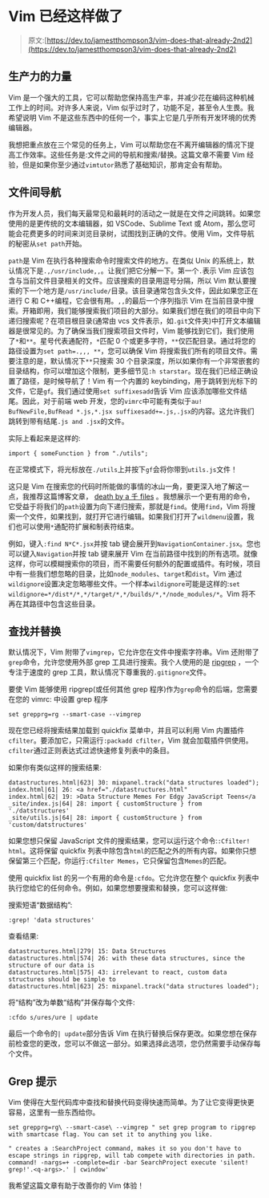 # Vim 已经这样做了

> 原文:[https://dev.to/jamestthompson3/vim-does-that-already-2nd2](https://dev.to/jamestthompson3/vim-does-that-already-2nd2)

## [](#power-to-productivity)生产力的力量

Vim 是一个强大的工具，它可以帮助您保持高生产率，并减少花在编码这种机械工作上的时间。对许多人来说，Vim 似乎过时了，功能不足，甚至令人生畏。我希望说明 Vim 不是这些东西中的任何一个，事实上它是几乎所有开发环境的优秀编辑器。

我想把重点放在三个常见的任务上，Vim 可以帮助您在不离开编辑器的情况下提高工作效率。这些任务是:文件之间的导航和搜索/替换。这篇文章不需要 Vim 经验，但是如果你至少通过`vimtutor`熟悉了基础知识，那肯定会有帮助。

## [](#navigation-between-files)文件间导航

作为开发人员，我们每天最常见和最耗时的活动之一就是在文件之间跳转。如果您使用的是更传统的文本编辑器，如 VSCode、Sublime Text 或 Atom，那么您可能会花费更多的时间来浏览目录树，试图找到正确的文件。使用 Vim，文件导航的秘密从`set path`开始。

`path`是 Vim 在执行各种搜索命令时搜索文件的地方。在类似 Unix 的系统上，默认情况下是`.,/usr/include,,`。让我们把它分解一下。第一个`.`表示 Vim 应该包含与当前文件目录相关的文件。应该搜索的目录用逗号分隔，所以 Vim 默认要搜索的下一个地方是`/usr/include/`目录。该目录通常包含头文件，因此如果您正在进行 C 和 C++编程，它会很有用。`,,`的最后一个序列指示 Vim 在当前目录中搜索。开箱即用，我们能够搜索我们项目的大部分。如果我们想在我们的项目中向下递归搜索呢？在项目根目录(通常由 vcs 文件表示，如`.git`文件夹)中打开文本编辑器是很常见的。为了确保当我们搜索项目文件时，Vim 能够找到它们，我们使用了`*`和`**`。星号代表通配符，`*`匹配 0 个或更多字符，`**`仅匹配目录。通过将您的路径设置为`set path=.,,, **`，您可以确保 Vim 将搜索我们所有的项目文件。需要注意的是，默认情况下`**`只搜索 30 个目录深度，所以如果你有一个非常嵌套的目录结构，你可以增加这个限制，更多细节见`:h starstar`。现在我们已经正确设置了路径，是时候导航了！Vim 有一个内置的 keybinding，用于跳转到光标下的文件，它是`gf`。我们通过使用`set suffixesadd`告诉 Vim 应该添加哪些文件结尾。因此，对于前端 web 开发，您的`vimrc`中可能有类似于`au! BufNewFile,BufRead *.js,*.jsx suffixesadd+=.js,.jsx`的内容。这允许我们跳转到带有结尾`.js and .jsx`的文件。

实际上看起来是这样的:

```
import { someFunction } from "./utils"; 
```

在正常模式下，将光标放在`./utils`上并按下`gf`会将你带到`utils.js`文件！

这只是 Vim 在搜索您的代码时所能做的事情的冰山一角，要更深入地了解这一点，我推荐这篇博客文章， [death by a 千 files](https://vimways.org/2018/death-by-a-thousand-files/) 。我想展示一个更有用的命令，它受益于将我们的`path`设置为向下递归搜索，那就是`find`。使用`find`，Vim 将搜索一个文件，如果找到，就打开它进行编辑。如果我们打开了`wildmenu`设置，我们也可以使用`*`通配符扩展和制表符结束。

例如，键入`:find N*C*.jsx`并按 tab 键会展开到`NavigationContainer.jsx`。您也可以键入`Navigation`并按 tab 键来展开 Vim 在当前路径中找到的所有选项。就像这样，你可以模糊搜索你的项目，而不需要任何额外的配置或插件。有时候，项目中有一些我们想忽略的目录，比如`node_modules`、`target`和`dist`。Vim 通过`wildignore`设置决定忽略哪些文件。一个样本`wildignore`可能是这样的:`set wildignore=*/dist*/*,*/target/*,*/builds/*,*/node_modules/*`。Vim 将不再在其路径中包含这些目录。

## [](#find-and-replace)查找并替换

默认情况下，Vim 附带了`vimgrep`，它允许您在文件中搜索字符串。Vim 还附带了`grep`命令，允许您使用外部 grep 工具进行搜索。我个人使用的是 [ripgrep](https://github.com/BurntSushi/ripgrep) ，一个专注于速度的 grep 工具，默认情况下尊重我的`.gitignore`文件。

要使 Vim 能够使用 ripgrep(或任何其他 grep 程序)作为`grep`命令的后端，您需要在您的 vimrc:
中设置 grep 程序

```
set grepprg=rg --smart-case --vimgrep 
```

现在您已经将搜索结果加载到 quickfix 菜单中，并且可以利用 Vim 内置插件`cfilter`。要添加它，只需运行`:packadd cfilter`，Vim 就会加载插件供使用。`cfilter`通过正则表达式过滤快速修复列表中的条目。

如果你有类似这样的搜索结果:

```
datastructures.html|623| 30: mixpanel.track("data structures loaded");
index.html|61| 26: <a href="./datastructures.html"
index.html|62| 19: >Data Structure Memes For Edgy JavaScript Teens</a
_site/index.js|64| 28: import { customStructure } from './datstructures'
_site/utils.js|64| 28: import { customStructure } from 'custom/datstructures' 
```

如果您想只保留 JavaScript 文件的搜索结果，您可以运行这个命令:`:Cfilter! html`。这将保留 quickfix 列表中除包含`html`的匹配之外的所有内容。如果你只想保留第三个匹配，你运行`:Cfilter Memes`，它只保留包含`Memes`的匹配。

使用 quickfix list 的另一个有用的命令是`:cfdo`。它允许您在整个 quickfix 列表中执行您给它的任何命令。例如，如果您想要搜索和替换，您可以这样做:

搜索短语“数据结构”:

`:grep! 'data structures'`

查看结果:

```
datastructures.html|279| 15: Data Structures
datastructures.html|574| 26: with these data structures, since the structure of our data is
datastructures.html|575| 43: irrelevant to react, custom data structures should be simple to
datastructures.html|623| 25: mixpanel.track("data structures loaded"); 
```

将“结构”改为单数“结构”并保存每个文件:

`:cfdo s/ures/ure | update`

最后一个命令的`| update`部分告诉 Vim 在执行替换后保存更改。如果您想在保存前检查您的更改，您可以不做这一部分。如果选择此选项，您仍然需要手动保存每个文件。

## [](#grep-tips)Grep 提示

Vim 使得在大型代码库中查找和替换代码变得快速而简单。为了让它变得更快更容易，这里有一些东西给你。

```
set grepprg=rg\ --smart-case\ --vimgrep " set grep program to ripgrep with smartcase flag. You can set it to anything you like.

" creates a :SearchProject command, makes it so you don't have to escape strings in ripgrep, will tab compete with directories in path.
command! -nargs=+ -complete=dir -bar SearchProject execute 'silent! grep!'.<q-args>.' | cwindow' 
```

我希望这篇文章有助于改善你的 Vim 体验！